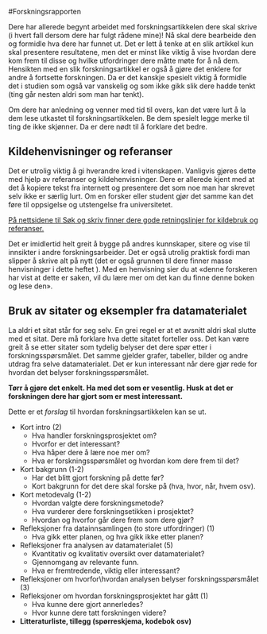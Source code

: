 #Forskningsrapporten

Dere har allerede begynt arbeidet med forskningsartikkelen dere skal skrive (i hvert fall dersom dere har fulgt rådene mine)! Nå skal dere bearbeide den og formidle hva dere har funnet ut. Det er lett å tenke at en slik artikkel kun skal presentere resultatene, men det er minst like viktig å vise hvordan dere kom frem til disse og hvilke utfordringer dere måtte møte for å nå dem. Hensikten med en slik forskningsartikkel er også å gjøre det enklere for andre å fortsette forskningen. Da er det kanskje spesielt viktig å formidle det i studien som også var vanskelig og som ikke gikk slik dere hadde tenkt (ting går nesten aldri som man har tenkt).

Om dere har anledning og venner med tid til overs, kan det være lurt å la dem lese utkastet til forskningsartikkelen. Be dem spesielt legge merke til ting de ikke skjønner. Da er dere nødt til å forklare det bedre.

<h2><b>Kildehenvisninger og referanser</b></h2>

Det er utrolig viktig å gi hverandre kred i vitenskapen. Vanligvis gjøres dette med hjelp av referanser og kildehenvisninger. Dere er allerede kjent med at det å kopiere tekst fra internett og presentere det som noe man har skrevet selv ikke er særlig lurt. Om en forsker eller student gjør det samme kan det føre til oppsigelse og utstengelse fra universitetet.

<a href="http://sokogskriv.no/kildebruk-og-referanser/">På nettsidene til Søk og skriv finner dere gode retningslinjer for kildebruk og referanser.</a>

Det er imidlertid helt greit å bygge på andres kunnskaper, sitere og vise til innsikter i andre forskningsarbeider. Det er også utrolig praktisk fordi man slipper å skrive alt på nytt (det er også grunnen til dere finner masse henvisninger i dette heftet ). Med en henvisning sier du at «denne forskeren har vist at dette er saken, vil du lære mer om det kan du finne denne boken og lese den».

<h2><b>Bruk av sitater og eksempler fra datamaterialet</b></h2>

La aldri et sitat står for seg selv. En grei regel er at et avsnitt aldri skal slutte med et sitat. Dere må forklare hva dette sitatet forteller oss. Det kan være greit å se etter sitater som tydelig belyser det dere spør etter i forskningsspørsmålet. Det samme gjelder grafer, tabeller, bilder og andre utdrag fra selve datamaterialet. Det er kun interessant når dere gjør rede for hvordan det belyser forskningsspørsmålet.

<strong>Tørr å gjøre det enkelt. Ha med det som er vesentlig. Husk at det er forskningen dere har gjort som er mest interessant.</strong>

Dette er et <em>forslag</em> til hvordan forskningsartikkelen kan se ut.

<ul>
    <li>Kort intro (2)
<ul>
    <li>Hva handler forskningsprosjektet om?</li>
    <li>Hvorfor er det interessant?</li>
    <li>Hva håper dere å lære noe mer om?</li>
    <li>Hva er forskningsspørsmålet og hvordan kom dere frem til det?</li>
</ul>
</li>
    <li>Kort bakgrunn (1-2)
<ul>
    <li>Har det blitt gjort forskning på dette før?</li>
    <li>Kort bakgrunn for det dere skal forske på (hva, hvor, når, hvem osv).</li>
</ul>
</li>
    <li>Kort metodevalg (1-2)
<ul>
    <li>Hvordan valgte dere forskningsmetode?</li>
    <li>Hva vurderer dere forskningsetikken i prosjektet?</li>
    <li>Hvordan og hvorfor går dere frem som dere gjør?</li>
</ul>
</li>
    <li>Refleksjoner fra datainnsamlingen (to store utfordringer) (1)
<ul>
    <li>Hva gikk etter planen, og hva gikk ikke etter planen?</li>
</ul>
</li>
    <li>Refleksjoner fra analysen av datamaterialet (5)
<ul>
    <li>Kvantitativ og kvalitativ oversikt over datamaterialet?</li>
    <li>Gjennomgang av relevante funn.</li>
    <li>Hva er fremtredende, viktig eller interessant?</li>
</ul>
</li>
    <li>Refleksjoner om hvorfor\hvordan analysen belyser forskningsspørsmålet (3)</li>
    <li>Refleksjoner om hvordan forskningsprosjektet har gått (1)
<ul>
    <li>Hva kunne dere gjort annerledes?</li>
    <li>Hvor kunne dere tatt forskningen videre?</li>
</ul>
</li>
    <li><strong>Litteraturliste, tillegg (spørreskjema, kodebok osv)</strong></li>
</ul>
